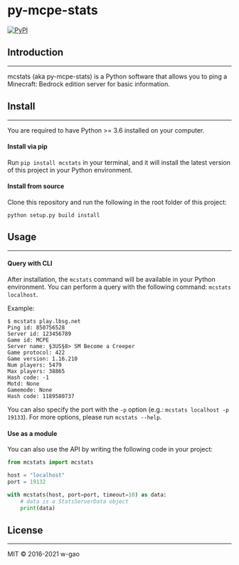 # py-mcpe-stats

[![PyPI](https://img.shields.io/pypi/v/mcstats.svg)](https://pypi.python.org/pypi/mcstats)

## Introduction
------------
mcstats (aka py-mcpe-stats) is a Python software that allows you to ping a Minecraft: Bedrock edition server for basic 
information.

## Install
-------
You are required to have Python >= 3.6 installed on your computer.

#### Install via pip
Run `pip install mcstats` in your terminal, and it will install the latest version of this project in your Python 
environment.

#### Install from source
Clone this repository and run the following in the root folder of this project:
```
python setup.py build install
```

## Usage
-----

#### Query with CLI
After installation, the `mcstats` command will be available in your Python environment. You can perform a query with 
the following command: `mcstats localhost`.

Example:
```
$ mcstats play.lbsg.net
Ping id: 850756528
Server id: 123456789
Game id: MCPE
Server name: §3US§8> SM Become a Creeper
Game protocol: 422
Game version: 1.16.210
Num players: 5479
Max players: 38865
Hash code: -1
Motd: None
Gamemode: None
Hash code: 1189580737
```

You can also specify the port with the `-p` option (e.g.: `mcstats localhost -p 19133`). For more options, please run 
`mcstats --help`.


#### Use as a module
You can also use the API by writing the following code in your project:

```python
from mcstats import mcstats

host = "localhost"
port = 19132

with mcstats(host, port=port, timeout=10) as data:
    # data is a StatsServerData object
    print(data)
```

## License
-------

MIT &copy; 2016-2021 w-gao
